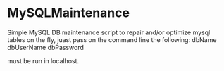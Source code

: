 # MySQLMaintenance
Simple MySQL DB maintenance script
to repair and/or optimize mysql tables on the fly, juast pass on the command line the following:
dbName
dbUserName
dbPassword

must be run in localhost.
